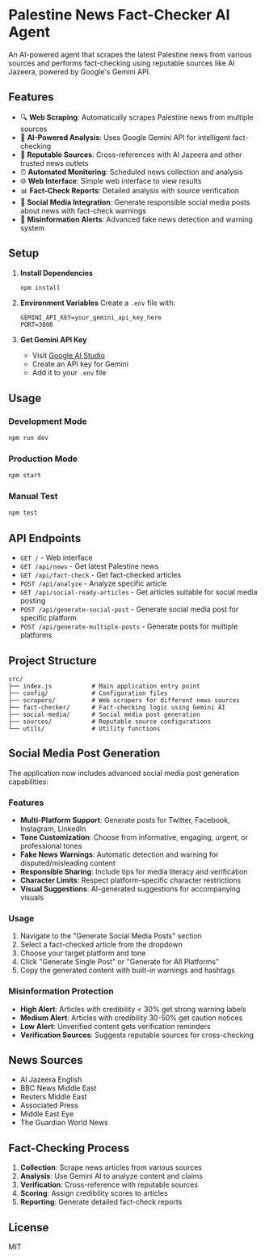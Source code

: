 # Palestine News Fact-Checker AI Agent

An AI-powered agent that scrapes the latest Palestine news from various sources and performs fact-checking using reputable sources like Al Jazeera, powered by Google's Gemini API.

## Features

- 🔍 **Web Scraping**: Automatically scrapes Palestine news from multiple sources
- 🤖 **AI-Powered Analysis**: Uses Google Gemini API for intelligent fact-checking
- 📰 **Reputable Sources**: Cross-references with Al Jazeera and other trusted news outlets
- ⏰ **Automated Monitoring**: Scheduled news collection and analysis
- 🌐 **Web Interface**: Simple web interface to view results
- 📊 **Fact-Check Reports**: Detailed analysis with source verification
- 📱 **Social Media Integration**: Generate responsible social media posts about news with fact-check warnings
- 🚨 **Misinformation Alerts**: Advanced fake news detection and warning system

## Setup

1. **Install Dependencies**
   ```bash
   npm install
   ```

2. **Environment Variables**
   Create a `.env` file with:
   ```
   GEMINI_API_KEY=your_gemini_api_key_here
   PORT=3000
   ```

3. **Get Gemini API Key**
   - Visit [Google AI Studio](https://aistudio.google.com/)
   - Create an API key for Gemini
   - Add it to your `.env` file

## Usage

### Development Mode
```bash
npm run dev
```

### Production Mode
```bash
npm start
```

### Manual Test
```bash
npm test
```

## API Endpoints

- `GET /` - Web interface
- `GET /api/news` - Get latest Palestine news
- `GET /api/fact-check` - Get fact-checked articles
- `POST /api/analyze` - Analyze specific article
- `GET /api/social-ready-articles` - Get articles suitable for social media posting
- `POST /api/generate-social-post` - Generate social media post for specific platform
- `POST /api/generate-multiple-posts` - Generate posts for multiple platforms

## Project Structure

```
src/
├── index.js           # Main application entry point
├── config/            # Configuration files
├── scrapers/          # Web scrapers for different news sources
├── fact-checker/      # Fact-checking logic using Gemini AI
├── social-media/      # Social media post generation
├── sources/           # Reputable source configurations
└── utils/             # Utility functions
```

## Social Media Post Generation

The application now includes advanced social media post generation capabilities:

### Features
- **Multi-Platform Support**: Generate posts for Twitter, Facebook, Instagram, LinkedIn
- **Tone Customization**: Choose from informative, engaging, urgent, or professional tones
- **Fake News Warnings**: Automatic detection and warning for disputed/misleading content
- **Responsible Sharing**: Include tips for media literacy and verification
- **Character Limits**: Respect platform-specific character restrictions
- **Visual Suggestions**: AI-generated suggestions for accompanying visuals

### Usage
1. Navigate to the "Generate Social Media Posts" section
2. Select a fact-checked article from the dropdown
3. Choose your target platform and tone
4. Click "Generate Single Post" or "Generate for All Platforms"
5. Copy the generated content with built-in warnings and hashtags

### Misinformation Protection
- **High Alert**: Articles with credibility < 30% get strong warning labels
- **Medium Alert**: Articles with credibility 30-50% get caution notices
- **Low Alert**: Unverified content gets verification reminders
- **Verification Sources**: Suggests reputable sources for cross-checking

## News Sources

- Al Jazeera English
- BBC News Middle East
- Reuters Middle East
- Associated Press
- Middle East Eye
- The Guardian World News

## Fact-Checking Process

1. **Collection**: Scrape news articles from various sources
2. **Analysis**: Use Gemini AI to analyze content and claims
3. **Verification**: Cross-reference with reputable sources
4. **Scoring**: Assign credibility scores to articles
5. **Reporting**: Generate detailed fact-check reports

## License

MIT
